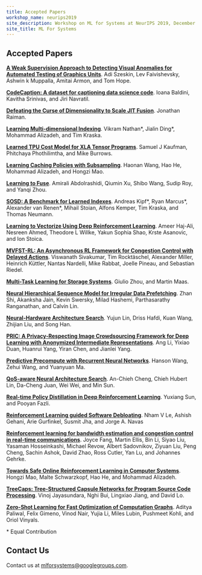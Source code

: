 ```yaml
---
title: Accepted Papers
workshop_name: neurips2019
site_description: Workshop on ML for Systems at NeurIPS 2019, December 8th, 8:30AM-6:00PM, Room 510 AC
site_title: ML For Systems
---
```


<div class="inner clearfix">
    <section class="main-content accepted_papers_section">
        <h2>Accepted Papers</h2>
        <p><a href="https://drive.google.com/open?id=1LQamO4pmSmB6CDrNKnkJ9_crOMG5XEJI"><b>A Weak Supervision Approach to Detecting Visual Anomalies for Automated Testing of Graphics Units</b></a>. Adi Szeskin, Lev Faivishevsky, Ashwin k Muppalla, Amitai Armon, and Tom Hope.</p>
        <p><a href="https://drive.google.com/open?id=1z8R00b8rnSBeqNqaMegJxA_z_rPGD8B5"><b>CodeCaption: A dataset for captioning data science code</b></a>. Ioana Baldini, Kavitha Srinivas, and Jiri Navratil.</p>
        <p><a href="https://drive.google.com/open?id=1kF9mBrhdcdCnYjXEdCYeAiWgUr7YjpoT"><b>Defeating the Curse of Dimensionality to Scale JIT Fusion</b></a>. Jonathan Raiman.</p>
        <p><a href="https://drive.google.com/open?id=1rf7hIOriGPic7tDLef_OTDupiqSjlqvz"><b>Learning Multi-dimensional Indexing</b></a>. Vikram Nathan<span title="Equal contribution" class="equal_contribution">*</span>, Jialin Ding<span title="Equal contribution" class="equal_contribution">*</span>, Mohammad Alizadeh, and Tim Kraska.</p>
        <p><a href="https://drive.google.com/open?id=1UvvOJ9fZuG9Gcz5MXv0-nMIJxN9BGZQt"><b>Learned TPU Cost Model for XLA Tensor Programs</b></a>. Samuel J Kaufman, Phitchaya Phothilimtha, and Mike Burrows.</p>
        <p><a href="https://drive.google.com/open?id=1DUD4FJjdpA1kX8K4zyfF_0zJY6CcjAhv"><b>Learning Caching Policies with Subsampling</b></a>. Haonan Wang, Hao He, Mohammad Alizadeh, and Hongzi Mao.</p>
        <p><a href="https://drive.google.com/open?id=1OlvTfzsShwOo3qJsqigQGRAppHmywUPn"><b>Learning to Fuse</b></a>. Amirali Abdolrashidi, Qiumin Xu, Shibo Wang, Sudip Roy, and Yanqi Zhou.</p>
        <p><a href="https://drive.google.com/open?id=1LnlPA8CeU1BncFhfoo1ZhbHBbv0sTERs"><b>SOSD: A Benchmark for Learned Indexes</b></a>. Andreas Kipf<span title="Equal contribution" class="equal_contribution">*</span>, Ryan Marcus<span title="Equal contribution" class="equal_contribution">*</span>, Alexander van Renen<span title="Equal contribution" class="equal_contribution">*</span>, Mihail Stoian, Alfons Kemper, Tim Kraska, and Thomas Neumann.</p>
        <p><a href="https://drive.google.com/open?id=1OxJnDpsKMmoBX86IaHEqXtB727PygFxQ"><b>Learning to Vectorize Using Deep Reinforcement Learning</b></a>. Ameer Haj-Ali, Nesreen Ahmed, Theodore L Willke, Yakun Sophia Shao, Krste Asanovic, and Ion Stoica.</p>
        <p><a href="https://drive.google.com/open?id=1Sq16XPLuSdcgAg6aoPJ2fMevCN78Ys1Y"><b>MVFST-RL: An Asynchronous RL Framework for Congestion Control with Delayed Actions</b></a>. Viswanath Sivakumar, Tim Rockt&auml;schel, Alexander Miller, Heinrich K&uuml;ttler, Nantas Nardelli, Mike Rabbat, Joelle Pineau, and Sebastian Riedel.</p>
        <p><a href="https://drive.google.com/open?id=1Ra1vJdbDqHjyczSP-jhXkojLvBtoYFmW"><b>Multi-Task Learning for Storage Systems</b></a>. Giulio Zhou, and Martin Maas.</p>
        <p><a href="https://drive.google.com/open?id=1H_aCszsckYdcGlP_exLIMvWZNtlSTR0l"><b>Neural Hierarchical Sequence Model for Irregular Data Prefetching</b></a>. Zhan Shi, Akanksha Jain, Kevin Swersky, Milad Hashemi, Parthasarathy Ranganathan, and Calvin Lin.</p>
        <p><a href="https://drive.google.com/open?id=1pNDBtb91y6v3Y1xqFrtwX_ANmaKhOLIl"><b>Neural-Hardware Architecture Search</b></a>. Yujun Lin, Driss Hafdi, Kuan Wang, Zhijian Liu, and Song Han.</p>
        <p><a href="https://drive.google.com/open?id=1KrrNOffjfOoNggcVqsRPPTtLK5xF-EA2"><b>PRIC: A Privacy-Respecting Image Crowdsourcing Framework for Deep Learning with Anonymized Intermediate Representations</b></a>. Ang Li, Yixiao Duan, Huanrui Yang, Yiran Chen, and Jianlei Yang.</p>
        <p><a href="https://drive.google.com/open?id=129pXpZ96LdfvKMu36uTsWm8fpcFEGNH0"><b>Predictive Precompute with Recurrent Neural Networks</b></a>. Hanson Wang, Zehui Wang, and Yuanyuan Ma.</p>
        <p><a href="https://drive.google.com/file/d/1h03OYnK-EjTD-ADVwI_8auOMhlAltX-c/view"><b>QoS-aware Neural Architecture Search</b></a>. An-Chieh Cheng, Chieh Hubert Lin, Da-Cheng Juan, Wei Wei, and Min Sun.</p>
        <p><a href="https://drive.google.com/open?id=1LnlPA8CeU1BncFhfoo1ZhbHBbv0sTERs"><b>Real-time Policy Distillation in Deep Reinforcement Learning</b></a>. Yuxiang Sun, and Pooyan Fazli.</p>
        <p><a href="https://drive.google.com/open?id=1Ht6asmR06N5SY-h86R___y239nqwQSqo"><b>Reinforcement Learning guided Software Debloating</b></a>. Nham V Le, Ashish Gehani, Arie Gurfinkel, Susmit Jha, and Jorge A. Navas</p>
        <p><a href="https://drive.google.com/open?id=1DUD4FJjdpA1kX8K4zyfF_0zJY6CcjAhv"><b>Reinforcement learning for bandwidth estimation and congestion control in real-time communications</b></a>. Joyce Fang, Martin Ellis, Bin Li, Siyao Liu, Yasaman Hosseinkashi, Michael Revow, Albert Sadovnikov, Ziyuan Liu, Peng Cheng, Sachin Ashok, David Zhao, Ross Cutler, Yan Lu, and Johannes Gehrke.</p>
        <p><a href="https://drive.google.com/open?id=1-hmAqaCC2kHCxgaJB68Lrs1phZn7JnGp"><b>Towards Safe Online Reinforcement Learning in Computer Systems</b></a>. Hongzi Mao, Malte Schwarzkopf, Hao He, and Mohammad Alizadeh.</p>
        <p><a href="https://drive.google.com/open?id=1nBDwUQrbFDlhqXxQQdzgT5YdMz7fP4bD"><b>TreeCaps: Tree-Structured Capsule Networks for Program Source Code Processing</b></a>. Vinoj Jayasundara, Nghi Bui, Lingxiao Jiang, and David Lo.</p>
        <p><a href="https://drive.google.com/open?id=1zhiGQBmBB2d-b9Phci4crI36RgeiCqMA"><b>Zero-Shot Learning for Fast Optimization of Computation Graphs</b></a>. Aditya Paliwal, Felix Gimeno, Vinod Nair, Yujia Li, Miles Lubin, Pushmeet Kohli, and Oriol Vinyals.</p>
        <div class="footnote_box">
            <span class="footnote">* Equal Contribution</span><br/>
        </div>
    </section>
</div>
<div class="contact-us-section">
    <div class="inner clearfix">
        <section class="main-content">
            <h2>Contact Us</h2>
            <p>
                Contact us at <a href="mailto:mlforsystems@googlegroups.com">mlforsystems@googlegroups.com</a>.
            </p>
        </section>
    </div>
</div>

